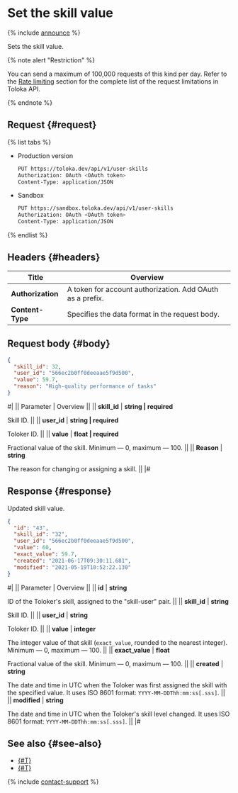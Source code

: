 # Set the skill value

{% include [announce](../_includes/announce.md) %}

Sets the skill value.

{% note alert "Restriction" %}

You can send a maximum of 100,000 requests of this kind per day. Refer to the [Rate limiting](rate-limiting.md) section for the complete list of the request limitations in Toloka API.

{% endnote %}

## Request {#request}

{% list tabs %}

- Production version

    ```bash
    PUT https://toloka.dev/api/v1/user-skills
    Authorization: OAuth <OAuth token>
    Content-Type: application/JSON
    ```

- Sandbox

    ```bash
    PUT https://sandbox.toloka.dev/api/v1/user-skills
    Authorization: OAuth <OAuth token>
    Content-Type: application/JSON
    ```

{% endlist %}

## Headers {#headers}

Title | Overview
----- | -----
**Authorization** | A token for account authorization. Add OAuth as a prefix.
**Content-Type** | Specifies the data format in the request body.

## Request body {#body}

```json
{
  "skill_id": 32,
  "user_id": "566ec2b0ff0deeaae5f9d500",
  "value": 59.7,
  "reason": "High-quality performance of tasks"
}
```

#|
|| Parameter | Overview ||
|| **skill_id** | **string \| required**

Skill ID. ||
|| **user_id** | **string \| required**

Toloker ID. ||
|| **value** | **float \| required**

Fractional value of the skill. Minimum — 0, maximum — 100. ||
|| **Reason** | **string**

The reason for changing or assigning a skill. ||
|#

## Response {#response}

Updated skill value.

```json
{
  "id": "43",
  "skill_id": "32",
  "user_id": "566ec2b0ff0deeaae5f9d500",
  "value": 60,
  "exact_value": 59.7,
  "created": "2021-06-17T09:30:11.681",
  "modified": "2021-05-19T10:52:22.130"
}
```

#|
|| Parameter | Overview ||
|| **id** | **string**

ID of the Toloker's skill, assigned to the "skill-user" pair. ||
|| **skill_id** | **string**

Skill ID. ||
|| **user_id** | **string**

Toloker ID. ||
|| **value** | **integer**

The integer value of that skill (`exact_value`, rounded to the nearest integer). Minimum — 0, maximum — 100. ||
|| **exact_value** | **float**

Fractional value of the skill. Minimum — 0, maximum — 100. ||
|| **created** | **string**

The date and time in UTC when the Toloker was first assigned the skill with the specified value. It uses ISO 8601 format: `YYYY-MM-DDThh:mm:ss[.sss]`. ||
|| **modified** | **string**

The date and time in UTC when the Toloker's skill level changed. It uses ISO 8601 format: `YYYY-MM-DDThh:mm:ss[.sss]`. ||
|#

## See also {#see-also}

- [{#T}](../../guide/concepts/nav-assign.md)
- [{#T}](../../guide/concepts/nav-edit.md)

{% include [contact-support](../../guide/_includes/contact-support.md) %}